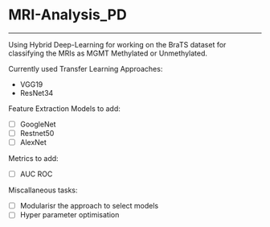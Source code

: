 # MRI-Analysis_PD

---

Using Hybrid Deep-Learning for working on the BraTS dataset for classifying the MRIs as MGMT Methylated or Unmethylated.

Currently used Transfer Learning Approaches:
  - VGG19
  - ResNet34

Feature Extraction Models to add:

- [ ] GoogleNet 
- [ ] Restnet50 
- [ ] AlexNet

Metrics to add:
- [ ] AUC ROC 

Miscallaneous tasks:
- [ ] Modularisr the approach to select models
- [ ] Hyper parameter optimisation
